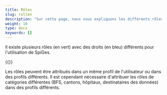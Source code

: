 ```yaml
---
title: Rôles
slug: rollen
description: "Sur cette page, nous vous expliquons les différents rôles existants sur la plateforme."
weight: 10
type: docs
keywords: []
---
```


Il existe plusieurs rôles (en vert) avec des droits (en bleu) différents pour l'utilisation de SpiGes.

{{<insertImage image="roles.png" class="edge max-w-90">}}

Les rôles peuvent être attribués dans un même profil de l'utilisateur ou dans des profils différents. Il est cependant nécessaire d'attribuer les rôles de catégories différentes (BFS, cantons, hôpitaux, destinataires des données) dans des profils différents.